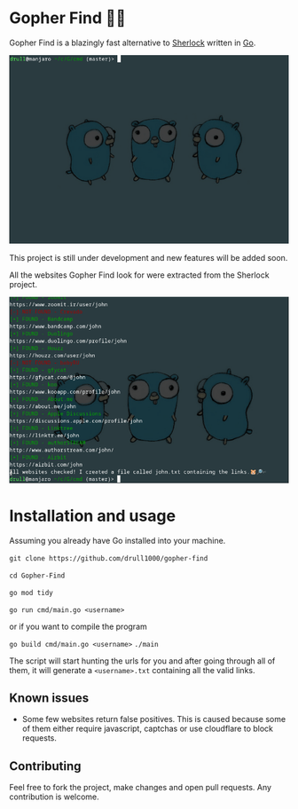 # Gopher Find 🐹🔎

Gopher Find is a blazingly fast alternative to [Sherlock](https://github.com/sherlock-project/sherlock) written in [Go](https://go.dev/).

![gopher-find-usage.gif](./.github/assets/gopher-find-usage.gif)

This project is still under development and new features will be added soon.

All the websites Gopher Find look for were extracted from the Sherlock project.

![links.gif](./.github/assets/links.gif)

# Installation and usage

Assuming you already have Go installed into your machine.

`git clone https://github.com/drull1000/gopher-find`

`cd Gopher-Find`

`go mod tidy`

`go run cmd/main.go <username>`

or if you want to compile the program

`go build cmd/main.go <username>`
`./main `

The script will start hunting the urls for you and after going through all of them, it will generate a `<username>.txt` containing all the valid links.

## Known issues

- Some few websites return false positives. This is caused because some of them either require javascript, captchas or use cloudflare to block requests.

## Contributing

Feel free to fork the project, make changes and open pull requests. Any contribution is welcome.
